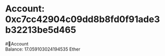 
Account: 0xc7cc42904c09dd8b8fd0f91ade3b32213be5d465
===================================================
  
#📜Account  
Balance: 17.059103024194535 Ether